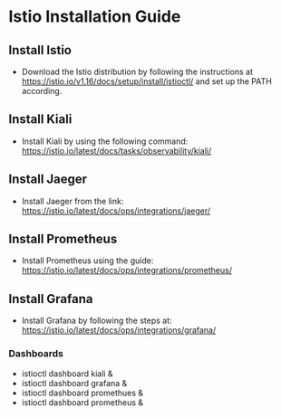 # Istio Installation Guide

## Install Istio
- Download the Istio distribution by following the instructions at https://istio.io/v1.16/docs/setup/install/istioctl/ and set up the PATH according.

## Install Kiali
- Install Kiali by using the following command: https://istio.io/latest/docs/tasks/observability/kiali/

## Install Jaeger
- Install Jaeger from the link: https://istio.io/latest/docs/ops/integrations/jaeger/

## Install Prometheus
- Install Prometheus using the guide: https://istio.io/latest/docs/ops/integrations/prometheus/

## Install Grafana
- Install Grafana by following the steps at: https://istio.io/latest/docs/ops/integrations/grafana/

### Dashboards 
-  istioctl dashboard kiali &
-  istioctl dashboard grafana &
-  istioctl dashboard promethues &
-  istioctl dashboard prometheus &


